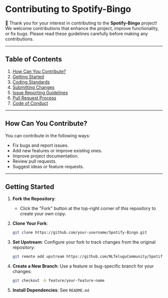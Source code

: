 # Contributing to Spotify-Bingo

🙏 Thank you for your interest in contributing to the **Spotify-Bingo** project! We welcome contributions that enhance the project, improve functionality, or fix bugs. Please read these guidelines carefully before making any contributions.

---

## Table of Contents
1. [How Can You Contribute?](#how-can-you-contribute)
2. [Getting Started](#getting-started)
3. [Coding Standards](#coding-standards)
4. [Submitting Changes](#submitting-changes)
5. [Issue Reporting Guidelines](#issue-reporting-guidelines)
6. [Pull Request Process](#pull-request-process)
7. [Code of Conduct](#code-of-conduct)

---

## How Can You Contribute?

You can contribute in the following ways:
- Fix bugs and report issues.
- Add new features or improve existing ones.
- Improve project documentation.
- Review pull requests.
- Suggest ideas or feature requests.

---

## Getting Started

1. **Fork the Repository**:
   - Click the "Fork" button at the top-right corner of this repository to create your own copy.

2. **Clone Your Fork**:
   ```bash
   git clone https://github.com/your-username/Spotify-Bingo.git

3. **Set Upstream**: Configure your fork to track changes from the original repository:
   ```bash
   git remote add upstream https://github.com/NLTeluguCommunity/Spotify-Bingo.git

4. **Create a New Branch**: Use a feature or bug-specific branch for your changes:
   ```bash
   git checkout -b feature/your-feature-name

5. **Install Dependencies**: See `README.md`
